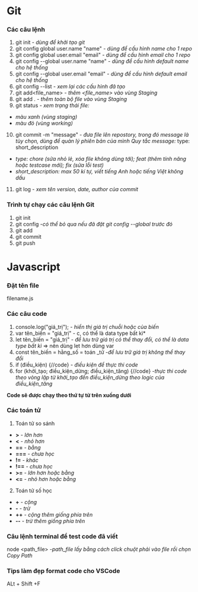 # **Git**
### Các câu lệnh
1. git init - *dùng để khởi tạo git*
2. git config global user.name "name" - *dùng để cấu hình name cho 1 repo*
3. git config global user.email "email" - *dùng để cấu hình email cho 1 repo*
4. git config --global user.name "name" - *dùng để cấu hình default name cho hệ thống*
5. git config --global user.email "email" - *dùng để cấu hình default email cho hệ thống*
6. git config --list - *xem lại các cấu hình đã tạo*
7. git add<file_name> - *thêm <file_name> vào vùng Staging*
8. git add . - *thêm toàn bộ file vào vùng Staging*
9. git status - *xem trạng thái file:*
- *màu xanh (vùng staging)*
- *màu đỏ (vùng working)*
10. git commit -m "message" - *đưa file lên repostory, trong đó message là tùy chọn, dùng để quản lý phiên bản của mình*
*Quy tắc message:*
type: short_description
- *type: chore (sửa nhỏ lẻ, xóa file không dùng tới); feat (thêm tính năng hoặc testcase mới); fix (sửa lỗi test)*
- *short_description: max 50 kí tự, viết tiếng Anh hoặc tiếng Việt không dấu*
11. git log - *xem tên version, date, author của commit*

### Trình tự chạy các câu lệnh Git
1. git init
2. git config -*có thể bỏ qua nếu đã đặt git config --global trước đó*
3. git add
4. git commit
5. git push

# **Javascript**
### Đặt tên file
filename.js

### Các câu code
1. console.log("giá_trị"); - *hiển thị giá trị chuỗi hoặc của biến*
2. var tên_biến = "giá_trị" - c, có thể là data type bất kì*
3. let tên_biến = "giá_trị" - *để lưu trữ giá trị có thể thay đổi, có thể là data type bất kì* => nên dùng let hơn dùng var
4. const tên_biến = hằng_số = toán
_tử -*để lưu trữ giá trị không thể thay đổi*
5. if (điều_kiện) {//code} - *điều kiện để thực thi code*
6. for (khởi_tạo; điều_kiện_dừng; điều_kiện_tăng) {//code} -*thực thi code theo vòng lặp từ khởi_tạo đến điều_kiện_dừng theo logic của điều_kiện_tăng* 

__Code sẽ được chạy theo thứ tự từ trên xuống dưới__

### Các toán tử
1. Toán tử so sánh
- **>** - *lớn hơn*
- **<** - *nhỏ hơn*
- **==** - *bằng*
- **===** - *chưa học*
- **!=** - *khác*
- **!==** - *chưa học*
- **>=** - *lớn hơn hoặc bằng*
- **<=** - *nhỏ hơn hoặc bằng*
2. Toán tử số học
- **+** - *cộng*
- **-** - *trừ*
- **++** - *cộng thêm giống phía trên*
- **--** - *trừ thêm giống phía trên*

### Câu lệnh terminal để test code đã viết
node <path_file> -*path_file lấy bằng cách click chuột phải vào file rồi chọn Copy Path*

### Tips làm đẹp format code cho VSCode
ALt + Shift +F